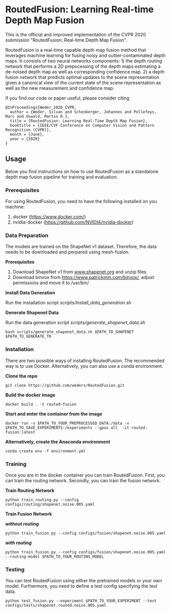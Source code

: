 # RoutedFusion: Learning Real-time Depth Map Fusion

This is the official and improved implementation of the CVPR 2020 submission "RoutedFusion: Real-time Depth Map Fusion". 

RoutedFusion is a real-time capable depth map fusion method that leverages machine learning for fusing noisy and outlier-contaminated depth maps. It consists of two neural networks components: 1) the depth routing network that performs a 2D prepocessing of the depth maps estimating a de-noised depth map as well as corresponding confidence map. 2) a depth fusion network that predicts optimal updates to the scene representation given a canonical view of the current state of the scene representation as well as the new measurement and confidence map.

If you find our code or paper useful, please consider citing

    @InProceedings{Weder_2020_CVPR,
      author = {Weder, Silvan and Schonberger, Johannes and Pollefeys, Marc and Oswald, Martin R.},
      title = {RoutedFusion: Learning Real-Time Depth Map Fusion},
      booktitle = {IEEE/CVF Conference on Computer Vision and Pattern Recognition (CVPR)},
      month = {June},
      year = {2020}
    }

## Usage

Below you find instructions on how to use RoutedFusion as a standalone depth map fusion pipeline for training and evaluation.

### Prerequisites
For using RoutedFusion, you need to have the following installed on you machine:

1. docker (https://www.docker.com/)
2. nvidia-docker (https://github.com/NVIDIA/nvidia-docker)

### Data Preparation
The models are trained on the ShapeNet v1 dataset. Therefore, the data needs to be downloaded and perpared using mesh-fusion.

**Prerequisites**
1. Download ShapeNet v1 from www.shapenet.org and unzip files
2. Download binvox from https://www.patrickmin.com/binvox/, adjust permissions and move it to /usr/bin/

**Install Data Generation**

Run the installation script *scripts/install_data_generation.sh*

**Generate Shapenet Data**

Run the data generation script *scripts/generate_shapenet_data.sh*
<pre><code>bash scripts/generate_shapenet_data.sh $PATH_TO_SHAPENET $PATH_TO_GENERATE_TO
</code></pre>

### Installation

There are two possible ways of installing RoutedFusion. The recommended way is to use Docker. Alternatively, you can also use a conda environment.

**Clone the repo**

<pre><code>git clone https://github.com/weders/RoutedFusion.git
</code></pre>

**Build the docker image**
<pre><code>docker build . -t routed-fusion
</code></pre>

**Start and enter the container from the image**
<pre><code>docker run -v $PATH_TO_YOUR_PREPROCESSED_DATA:/data -v $PATH_TO_SAVE_EXPERIMENTS:/experiments --gpus all  -it routed-fusion:latest
</code></pre>

**Alternatively, create the Anaconda environment**
<pre><code>conda create env -f environment.yml
</code></pre>

### Training
Once you are in the docker container you can train RoutedFusion. First, you can train the routing network. Secondly, you can train the fusion network.

**Train Routing Network**
<pre><code>python train_routing.py --config configs/routing/shapenet.noise.005.yaml
</code></pre>

**Train Fusion Network**

***without routing***
<pre><code>python train_fusion.py --config configs/fusion/shapenet.noise.005.yaml
</code></pre>

***with routing***
<pre><code>python train_fusion.py --config configs/fusion/shapenet.noise.005.yaml --routing-model $PATH_TO_YOUR_ROUTING_MODEL
</code></pre>

### Testing
You can test RoutedFusion using either the pretrained models or your own model. Furthermore, you need to define a test config specifying the test data. 

<pre><code>python test_fusion.py --experiment $PATH_TO_YOUR_EXPERIMENT --test configs/tests/shapenet.routed.noise.005.yaml
</code></pre>

